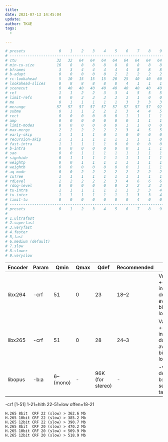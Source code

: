 ```yaml
---
title:
date: 2021-07-13 14:45:04
update:
author: TK4E
tags:
  -

---
```



```sh
# presets               0    1    2    3    4    5    6    7    8    9     mine
# -----------------------------------------------------------------------------------------------------
# ctu                  32   32   64   64   64   64   64   64   64   64    64  gives overall best pic at smaller size
# min-cu-size          16    8    8    8    8    8    8    8    8    8     8
# bframes               3    3    4    4    4    4    4    8    8    8     8
# b-adapt               0    0    0    0    0    2    2    2    2    2     2  trellis of corse
# rc-lookahead          5   10   15   15   15   20   25   40   40   60    45
# lookahead-slices      8    8    8    8    8    8    4    1    1    1     0  never use higher
# scenecut              0   40   40   40   40   40   40   40   40   40    40
# ref                   1    1    2    2    3    3    4    5    5    5     5
# limit-refs            0    0    3    3    3    3    3    1    0    0     0  limit-refs for lower quality...
# me                    0    1    1    1    1    1    3    3    3    3     3  be a star
# merange              57   57   57   57   57   57   57   57   57   92    58  because hex's are bad
# subme                 0    1    1    2    2    2    3    4    4    5     4
# rect                  0    0    0    0    0    0    1    1    1    1     1  best with amp
# amp                   0    0    0    0    0    0    0    1    1    1     1  needs rect
# limit-modes           0    0    0    0    0    0    1    1    0    0     0  no limit here
# max-merge             2    2    2    2    2    2    3    4    5    5     5
# early-skip            1    1    1    1    0    1    0    0    0    0     0  meh, why? for lower quality guessing...
# recursion-skip        1    1    1    1    1    1    1    1    1    0     2
# fast-intra            1    1    1    1    1    0    0    0    0    0     0  (1=lowers detail)
# b-intra               0    0    0    0    0    0    0    1    1    1     1
# sao                   0    0    1    1    1    1    1    1    1    1     0  why? (gives nice blended picture for loss of detail)
# signhide              0    1    1    1    1    1    1    1    1    1     1
# weightp               0    0    1    1    1    1    1    1    1    1     1
# weightb               0    0    0    0    0    0    0    1    1    1     1
# aq-mode               0    0    2    2    2    2    2    2    2    2     hevc-aq   ((hevc-aq+no-cutree=best))
# cuTree                1    1    1    1    1    1    1    1    1    1     0  loss of detail with cutree low res search
# rdLevel               2    2    2    2    2    3    4    6    6    6     6  --rd on documentation.
# rdoq-level            0    0    0    0    0    0    2    2    2    2     1  allows psy-rdoq to be effective
# tu-intra              1    1    1    1    1    1    1    3    3    4     4  tiny better. (no speed difference then 3)
# tu-inter              1    1    1    1    1    1    1    3    3    4     4  tiny better. (no speed difference then 3)
# limit-tu              0    0    0    0    0    0    0    4    0    0     3  for speed... (3 is sometimes better pic then 0)
# -----------------------------------------------------------------------------------------------------
# presets               0    1    2    3    4    5    6    7    8    9     mine
#
# 1.ultrafast
# 2.superfast
# 3.veryfast
# 4.faster
# 5,fast
# 6.medium (default)
# 7.slow
# 8.slower
# 9.veryslow

```




Encoder | Param | Qmin | Qmax | Qdef | Recommended | Notes
---|---|---|---|---|---|---
libx264 | -crf | 51 | 0 | 23 | 18–2 | Values of +- 6 result in double/half avg. bitrate. 0 is lossless.
libx265 | -crf | 51 | 0 | 28 | 24–3 | Values of +- 6 result in double/half avg. bitrate. 0 is lossless.
libopus | -b:a | 6–(mono) | - | 96K (for stereo) | - | -vbr on is default, -b:a just sets the target.





-crf [1-51]  1-21=hith  22-51=low  offen=18-21

    H.265 8bit  CRF 22 (slow) > 362.6 Mb
    H.265 10bit CRF 22 (slow) > 385.2 Mb
    H.265 12bit CRF 22 (slow) > 390.7 Mb
    H.265 8bit  CRF 20 (slow) > 470.2 Mb
    H.265 10bit CRF 20 (slow) > 509.9 Mb
    H.265 12bit CRF 20 (slow) > 518.9 Mb

